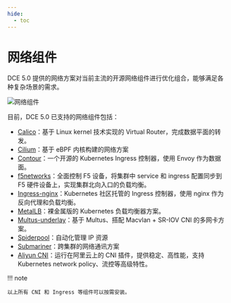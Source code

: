 ```yaml
---
hide:
  - toc
---
```


# 网络组件

DCE 5.0 提供的网络方案对当前主流的开源网络组件进行优化组合，能够满足各种复杂场景的需求。

![网络组件](https://docs.daocloud.io/daocloud-docs-images/docs/network/images/components.png)

目前，DCE 5.0 已支持的网络组件包括：

- [Calico](../modules/calico/index.md)：基于 Linux kernel 技术实现的 Virtual Router，完成数据平面的转发。
- [Cilium](../modules/cilium/index.md)：基于 eBPF 内核构建的网络方案
- [Contour](../modules/contour/index.md)：一个开源的 Kubernetes Ingress 控制器，使用 Envoy 作为数据面。
- [f5networks](../modules/f5networks/index.md)：全面控制 F5 设备，将集群中 service 和 ingress 配置同步到 F5 硬件设备上，实现集群北向入口的负载均衡。
- [Ingress-nginx](../modules/ingress-nginx/index.md)：Kubernetes 社区托管的 Ingress 控制器，使用 nginx 作为反向代理和负载均衡。
- [MetalLB](../modules/metallb/index.md)：裸金属版的 Kubernetes 负载均衡器方案。
- [Multus-underlay](../modules/multus-underlay/index.md)：基于 Multus、搭配 Macvlan + SR-IOV CNI 的多网卡方案。
- [Spiderpool](../modules/spiderpool/index.md)：自动化管理 IP 资源
- [Submariner](../modules/submariner/index.md)：跨集群的网络通讯方案
- [Aliyun CNI](../modules/aliyun-terway/index.md)：运行在阿里云上的 CNI 插件，提供稳定、高性能，支持Kubernetes network policy、流控等高级特性。

!!! note

    以上所有 CNI 和 Ingress 等组件可以按需安装。
